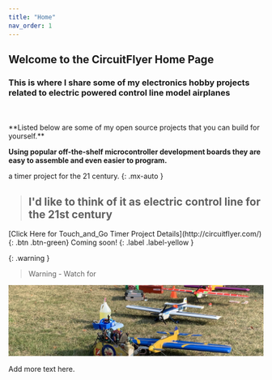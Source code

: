 ```yaml
---
title: "Home"
nav_order: 1
---
```


## Welcome to the CircuitFlyer Home Page

### **This is where I share some of my electronics hobby projects related to electric powered control line model airplanes**

<br>
<br>
**Listed below are some of my open source projects that you can build for yourself.**

**Using popular off-the-shelf microcontroller development boards they are easy to assemble and even easier to program.**

a timer project for the 21 century.
{: .mx-auto }

> ## I'd like to think of it as **electric control line for the 21st century**



 <span class="fs-6">
[Click Here for Touch_and_Go Timer Project Details](http://circuitflyer.com/){: .btn .btn-green}
</span>

 <span class="fs-6">
 Coming soon!
{: .label .label-yellow }


{: .warning }
>Warning - Watch for

![](/assets/images/2276.jpeg)

Add more text here.
